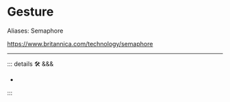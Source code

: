 # Gesture

Aliases: Semaphore

<https://www.britannica.com/technology/semaphore>

---

<!-- =================================================== -->
<!-- =================================================== -->
<!-- =================================================== -->
<!-- =================================================== -->
<!-- =================================================== -->
::: details 🛠 <dev>&&&</dev>

-

:::
